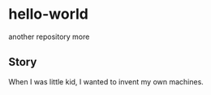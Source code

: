 # hello-world
another repository more
## Story
When I was  little kid, I wanted to invent my own machines.
